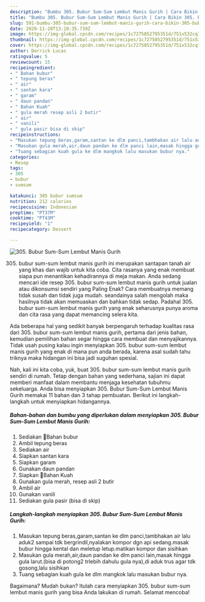 ```yaml
---
description: "Bumbu 305. Bubur Sum-Sum Lembut Manis Gurih | Cara Bikin 305. Bubur Sum-Sum Lembut Manis Gurih Yang Lezat"
title: "Bumbu 305. Bubur Sum-Sum Lembut Manis Gurih | Cara Bikin 305. Bubur Sum-Sum Lembut Manis Gurih Yang Lezat"
slug: 591-bumbu-305-bubur-sum-sum-lembut-manis-gurih-cara-bikin-305-bubur-sum-sum-lembut-manis-gurih-yang-lezat
date: 2020-11-28T13:10:35.739Z
image: https://img-global.cpcdn.com/recipes/1c7275852795351d/751x532cq70/305-bubur-sum-sum-lembut-manis-gurih-foto-resep-utama.jpg
thumbnail: https://img-global.cpcdn.com/recipes/1c7275852795351d/751x532cq70/305-bubur-sum-sum-lembut-manis-gurih-foto-resep-utama.jpg
cover: https://img-global.cpcdn.com/recipes/1c7275852795351d/751x532cq70/305-bubur-sum-sum-lembut-manis-gurih-foto-resep-utama.jpg
author: Derrick Lucas
ratingvalue: 5
reviewcount: 15
recipeingredient:
- " Bahan bubur"
- " tepung beras"
- " air"
- " santan kara"
- " garam"
- " daun pandan"
- " Bahan Kuah"
- " gula merah resep asli 2 butir"
- " air"
- " vanili"
- " gula pasir bisa di skip"
recipeinstructions:
- "Masukan tepung beras,garam,santan ke dlm panci,tambhakan air lalu aduk2 sampai tdk bergrindil,nyalakan kompor dgn api sedang.masak bubur hingga kental dan meletup letup.matikan kompor dan sisihkan"
- "Masukan gula merah,air,daun pandan ke dlm panci lain,masak hingga gula larut.(bisa di potong2 trlebih dahulu gula nya),di aduk trus agar tdk gosong,lalu sisihkan"
- "Tuang sebagian kuah gula ke dlm mangkok lalu masukan bubur nya."
categories:
- Resep
tags:
- 305
- bubur
- sumsum

katakunci: 305 bubur sumsum 
nutrition: 212 calories
recipecuisine: Indonesian
preptime: "PT37M"
cooktime: "PT43M"
recipeyield: "1"
recipecategory: Dessert

---
```



![305. Bubur Sum-Sum Lembut Manis Gurih](https://img-global.cpcdn.com/recipes/1c7275852795351d/751x532cq70/305-bubur-sum-sum-lembut-manis-gurih-foto-resep-utama.jpg)


305. bubur sum-sum lembut manis gurih ini merupakan santapan tanah air yang khas dan wajib untuk kita coba. Cita rasanya yang enak membuat siapa pun menantikan kehadirannya di meja makan.
Anda sedang mencari ide resep 305. bubur sum-sum lembut manis gurih untuk jualan atau dikonsumsi sendiri yang Paling Enak? Cara membuatnya memang tidak susah dan tidak juga mudah. seandainya salah mengolah maka hasilnya tidak akan memuaskan dan bahkan tidak sedap. Padahal 305. bubur sum-sum lembut manis gurih yang enak seharusnya punya aroma dan cita rasa yang dapat memancing selera kita.



Ada beberapa hal yang sedikit banyak berpengaruh terhadap kualitas rasa dari 305. bubur sum-sum lembut manis gurih, pertama dari jenis bahan, kemudian pemilihan bahan segar hingga cara membuat dan menyajikannya. Tidak usah pusing kalau ingin menyiapkan 305. bubur sum-sum lembut manis gurih yang enak di mana pun anda berada, karena asal sudah tahu triknya maka hidangan ini bisa jadi suguhan spesial.


Nah, kali ini kita coba, yuk, buat 305. bubur sum-sum lembut manis gurih sendiri di rumah. Tetap dengan bahan yang sederhana, sajian ini dapat memberi manfaat dalam membantu menjaga kesehatan tubuhmu sekeluarga. Anda bisa menyiapkan 305. Bubur Sum-Sum Lembut Manis Gurih memakai 11 bahan dan 3 tahap pembuatan. Berikut ini langkah-langkah untuk menyiapkan hidangannya.

<!--inarticleads1-->

##### Bahan-bahan dan bumbu yang diperlukan dalam menyiapkan 305. Bubur Sum-Sum Lembut Manis Gurih:

1. Sediakan  📌Bahan bubur
1. Ambil  tepung beras
1. Sediakan  air
1. Siapkan  santan kara
1. Siapkan  garam
1. Gunakan  daun pandan
1. Siapkan  📌Bahan Kuah
1. Gunakan  gula merah, resep asli 2 butir
1. Ambil  air
1. Gunakan  vanili
1. Sediakan  gula pasir (bisa di skip)




<!--inarticleads2-->

##### Langkah-langkah menyiapkan 305. Bubur Sum-Sum Lembut Manis Gurih:

1. Masukan tepung beras,garam,santan ke dlm panci,tambhakan air lalu aduk2 sampai tdk bergrindil,nyalakan kompor dgn api sedang.masak bubur hingga kental dan meletup letup.matikan kompor dan sisihkan
1. Masukan gula merah,air,daun pandan ke dlm panci lain,masak hingga gula larut.(bisa di potong2 trlebih dahulu gula nya),di aduk trus agar tdk gosong,lalu sisihkan
1. Tuang sebagian kuah gula ke dlm mangkok lalu masukan bubur nya.




Bagaimana? Mudah bukan? Itulah cara menyiapkan 305. bubur sum-sum lembut manis gurih yang bisa Anda lakukan di rumah. Selamat mencoba!
